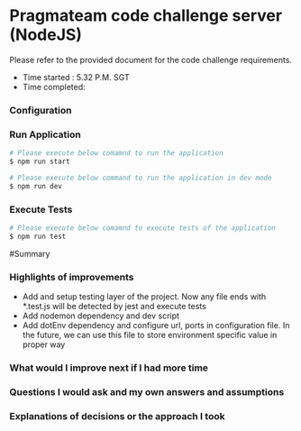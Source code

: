 # Pragmateam code challenge server (NodeJS)
Please refer to the provided document for the code challenge requirements. 

- Time started : 5.32 P.M. SGT
- Time completed: 

### Configuration

### Run Application

```bash
# Please execute below comamnd to run the application
$ npm run start

# Please execute below command to run the application in dev mode 
$ npm run dev
```
### Execute Tests
```bash
# Please execute below comamnd to execute tests of the application
$ npm run test
```

#Summary
### Highlights of improvements

- Add and setup testing layer of the project. Now any file ends with *.test.js will be detected by jest and execute tests
- Add nodemon dependency and dev script
- Add dotEnv dependency and configure url, ports in configuration file. In the future, we can use this file to store environment specific value in proper way

### What would I improve next if I had more time

### Questions I would ask and my own answers and assumptions

### Explanations of decisions or the approach I took